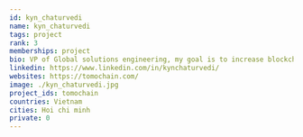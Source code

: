 ```yaml
---
id: kyn_chaturvedi
name: kyn_chaturvedi
tags: project
rank: 3
memberships: project
bio: VP of Global solutions engineering, my goal is to increase blockchain usability, through scalability solutions that aim to simplify the integration of blockchain into real world applications. 
linkedin: https://www.linkedin.com/in/kynchaturvedi/
websites: https://tomochain.com/
image: ./kyn_chaturvedi.jpg
project_ids: tomochain
countries: Vietnam
cities: Hoi chi minh
private: 0
---
```

